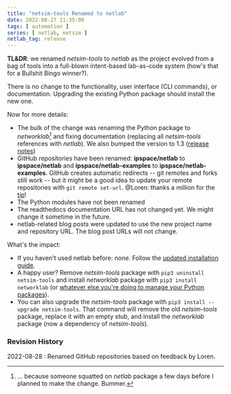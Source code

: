```yaml
---
title: "netsim-tools Renamed to netlab"
date: 2022-08-27 11:35:00
tags: [ automation ]
series: [ netlab, netsim ]
netlab_tag: release
---
```

**TL&DR**: we renamed *netsim-tools* to *netlab* as the project evolved from a bag of tools into a full-blown intent-based lab-as-code system (how's that for a Bullshit Bingo winner?).

There is no change to the functionality, user interface (CLI commands), or documentation. Upgrading the existing Python package should install the new one.

Now for more details:
<!--more-->
* The bulk of the change was renaming the Python package to *networklab*[^NLP] and fixing documentation (replacing all *netsim-tools* references with *netlab*). We also bumped the version to 1.3 ([release notes](https://netsim-tools.readthedocs.io/en/latest/release/1.3.html))
* GitHub repositories have been renamed: **ipspace/netlab** to **ipspace/netlab** and **ipspace/netlab-examples** to **ipspace/netlab-examples**. GitHub creates automatic redirects -- git remotes and forks still work -- but it might be a good idea to update your remote repositories with `git remote set-url`. @Loren: thanks a million for the [tip](https://blog.ipspace.net/2022/08/netsim-netlab.html#1346)!
* The Python modules have not been renamed
* The readthedocs documentation URL has not changed yet. We might change it sometime in the future.
* netlab-related blog posts were updated to use the new project name and repository URL. The blog post URLs will not change.

[^NLP]: ... because someone squatted on *netlab* package a few days before I planned to make the change. Bummer.
 
What's the impact:

* If you haven't used netlab before: none. Follow the [updated installation guide](https://netsim-tools.readthedocs.io/en/latest/install.html).
* A happy user? Remove *netsim-tools* package with `pip3 uninstall netsim-tools` and install *networklab* package with `pip3 install networklab` (or [whatever else you're doing to manage your Python packages](https://xkcd.com/1987/)).
* You can also upgrade the *netsim-tools* package with `pip3 install --upgrade netsim-tools`. That command will remove the old *netsim-tools* package, replace it with an empty stub, and install the *networklab* package (now a dependency of *netsim-tools*).

### Revision History

2022-08-28
: Renamed GitHub repositories based on feedback by Loren.